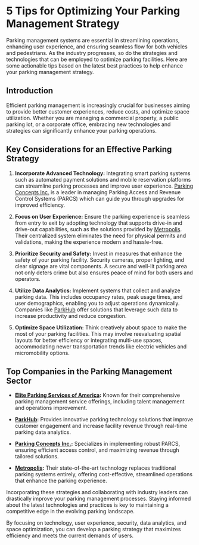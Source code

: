 # 5 Tips for Optimizing Your Parking Management Strategy

Parking management systems are essential in streamlining operations, enhancing user experience, and ensuring seamless flow for both vehicles and pedestrians. As the industry progresses, so do the strategies and technologies that can be employed to optimize parking facilities. Here are some actionable tips based on the latest best practices to help enhance your parking management strategy.

## Introduction

Efficient parking management is increasingly crucial for businesses aiming to provide better customer experiences, reduce costs, and optimize space utilization. Whether you are managing a commercial property, a public parking lot, or a corporate office, embracing new technologies and strategies can significantly enhance your parking operations.

## Key Considerations for an Effective Parking Strategy

1. **Incorporate Advanced Technology:** Integrating smart parking systems such as automated payment solutions and mobile reservation platforms can streamline parking processes and improve user experience. [Parking Concepts Inc.](/dir/parking_concepts_inc) is a leader in managing Parking Access and Revenue Control Systems (PARCS) which can guide you through upgrades for improved efficiency.

2. **Focus on User Experience:** Ensure the parking experience is seamless from entry to exit by adopting technology that supports drive-in and drive-out capabilities, such as the solutions provided by [Metropolis](/dir/metropolis). Their centralized system eliminates the need for physical permits and validations, making the experience modern and hassle-free.

3. **Prioritize Security and Safety:** Invest in measures that enhance the safety of your parking facility. Security cameras, proper lighting, and clear signage are vital components. A secure and well-lit parking area not only deters crime but also ensures peace of mind for both users and operators.

4. **Utilize Data Analytics:** Implement systems that collect and analyze parking data. This includes occupancy rates, peak usage times, and user demographics, enabling you to adjust operations dynamically. Companies like [ParkHub](/dir/parkhub) offer solutions that leverage such data to increase productivity and reduce congestion.

5. **Optimize Space Utilization:** Think creatively about space to make the most of your parking facilities. This may involve reevaluating spatial layouts for better efficiency or integrating multi-use spaces, accommodating newer transportation trends like electric vehicles and micromobility options.

## Top Companies in the Parking Management Sector

- **[Elite Parking Services of America](/dir/elite_parking_services_of_america):** Known for their comprehensive parking management service offerings, including talent management and operations improvement.
  
- **[ParkHub](/dir/parkhub):** Provides innovative parking technology solutions that improve customer engagement and increase facility revenue through real-time parking data analytics.
  
- **[Parking Concepts Inc.](/dir/parking_concepts_inc):** Specializes in implementing robust PARCS, ensuring efficient access control, and maximizing revenue through tailored solutions.

- **[Metropolis](/dir/metropolis):** Their state-of-the-art technology replaces traditional parking systems entirely, offering cost-effective, streamlined operations that enhance the parking experience.

Incorporating these strategies and collaborating with industry leaders can drastically improve your parking management processes. Staying informed about the latest technologies and practices is key to maintaining a competitive edge in the evolving parking landscape. 

By focusing on technology, user experience, security, data analytics, and space optimization, you can develop a parking strategy that maximizes efficiency and meets the current demands of users.
